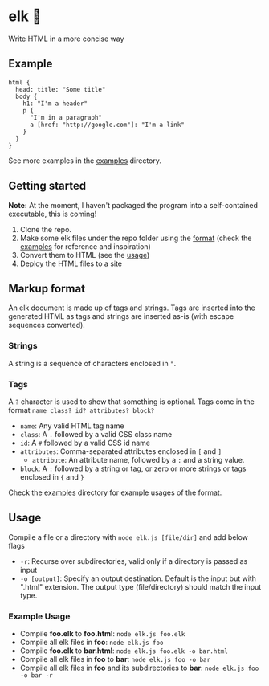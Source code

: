 # elk 🦌
Write HTML in a more concise way

## Example
```
html {
  head: title: "Some title"
  body {
    h1: "I'm a header"
    p {
      "I'm in a paragraph"
      a [href: "http://google.com"]: "I'm a link"
    }
  }
}
```
See more examples in the [examples](examples) directory.

## Getting started
**Note:** At the moment, I haven't packaged the program into a self-contained executable, this is coming!

1. Clone the repo.
2. Make some elk files under the repo folder using the [format](#markup-format) (check the [examples](examples) for reference and inspiration)
3. Convert them to HTML (see the [usage](#usage))
4. Deploy the HTML files to a site

## Markup format
An elk document is made up of tags and strings. Tags are inserted into the generated HTML as tags and strings are inserted as-is (with escape sequences converted).

### Strings
A string is a sequence of characters enclosed in `"`.

### Tags
A `?` character is used to show that something is optional.
Tags come in the format `name class? id? attributes? block?`
* `name`: Any valid HTML tag name
* `class`: A `.` followed by a valid CSS class name
* `id`: A `#` followed by a valid CSS id name
* `attributes`: Comma-separated attributes enclosed in `[` and `]`
  * `attribute`: An attribute name, followed by a `:` and a string value.
* `block`: A `:` followed by a string or tag, or zero or more strings or tags enclosed in `{` and `}`

Check the [examples](examples) directory for example usages of the format.

## Usage
Compile a file or a directory with `node elk.js [file/dir]` and add below flags

* `-r`: Recurse over subdirectories, valid only if a directory is passed as input
* `-o [output]`: Specify an output destination.
Default is the input but with ".html" extension.
The output type (file/directory) should match the input type.

### Example Usage
* Compile **foo.elk** to **foo.html**: `node elk.js foo.elk`
* Compile all elk files in **foo**: `node elk.js foo`
* Compile **foo.elk** to **bar.html**: `node elk.js foo.elk -o bar.html`
* Compile all elk files in **foo** to **bar**: `node elk.js foo -o bar`
* Compile all elk files in **foo** and its subdirectories to **bar**: `node elk.js foo -o bar -r`
